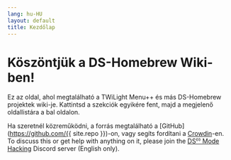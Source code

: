 ```yaml
---
lang: hu-HU
layout: default
title: Kezdőlap
---
```


# Köszöntjük a DS-Homebrew Wiki-ben!

Ez az oldal, ahol megtalálható a TWiLight Menu++ és más DS-Homebrew projektek wiki-je. Kattintsd a szekciók egyikére fent, majd a megjelenő oldallistára a bal oldalon.

Ha szeretnél közreműködni, a forrás megtalálható a [GitHub](https://github.com/{{ site.repo }})-on, vagy segíts fordítani a [Crowdin](https://crowdin.com/project/ds-homebrew-wiki)-en. To discuss this or get help with anything on it, please join the [DS⁽ⁱ⁾ Mode Hacking](https://ds-homebrew.com/discord) Discord server (English only).
